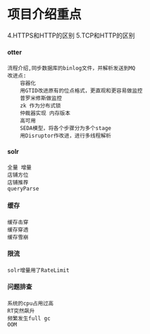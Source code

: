 # 项目介绍重点
4.HTTPS和HTTP的区别
5.TCP和HTTP的区别



#### otter
	流程介绍,同步数据库的binlog文件，并解析发送到MQ
	改进点: 
		容器化
		用GTID改进原有的位点格式，更直观和更容易做监控
		普罗米修斯做监控
		zk 作为分布式锁
		仲裁器实现 内存版本
		高可用
		SEDA模型，将各个步骤分为多个stage
		用Disruptor作改进，进行多线程解析
	
#### solr
	全量 增量
	店铺方位
	店铺推荐
	queryParse
	
#### 缓存 
	缓存击穿
	缓存穿透
	缓存雪崩

#### 限流
	solr增量用了RateLimit
#### 问题排查
	系统的cpu占用过高
	RT突然飙升
	频繁发生full gc
	OOM
